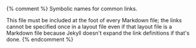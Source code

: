{% comment %}
Symbolic names for common links.

This file must be included at the foot of every Markdown file; the
links cannot be specified once in a layout file even if that layout
file is a Markdown file because Jekyll doesn't expand the link
definitions if that's done.
{% endcomment %}

[4h-club]: http://www.4-h-canada.ca/

[acm-guidelines]: https://www.acm.org/education/curricula-recommendations
[ada-guidelines]: https://www.usenix.org/blog/impostor-syndrome-proof-yourself-and-your-community
[adept]: https://betterexplained.com/articles/adept-method/
[appear-in]: https://appear.in/

[berlin-liberty]: https://en.wikipedia.org/wiki/Two_Concepts_of_Liberty
[black-girls-code]: http://www.blackgirlscode.com/
[blockly]: https://developers.google.com/blockly/
[bootstrap]: http://www.bootstrapworld.org/
[bridge]: http://bridgeschool.io/
[brown-wilson-rules]: https://doi.org/10.1371/journal.pcbi.1006023

[camtasia]: https://www.techsmith.com/video-editor.html
[canterbury-question-bank]: http://web-cat.org/questionbank/
[carpentries-training]: http://carpentries.github.io/instructor-training/
[cc-by-license]: https://creativecommons.org/licenses/by/4.0/
[choral-explanations]: https://hapgood.us/2016/05/13/choral-explanations/
[cmap-seasons]: https://cmap.ihmc.us/
[community-types]: https://www.feverbee.com/types-of-community-and-activity-within-the-community/
[constructive-alignment]: https://en.wikipedia.org/wiki/Constructive_alignment
[covenant]: https://www.contributor-covenant.org
[cra]: https://makingeducationfun.wordpress.com/2012/04/29/concrete-representational-abstract-cra/
[cs-principles-pd]: http://www.pd4cs.org/
[cs-teaching-tips]: http://csteachingtips.org/
[cs-unplugged]: https://csunplugged.org/en/

[deming-manufacturing]: https://en.wikipedia.org/wiki/W._Edwards_Deming
[design-patterns]: https://en.wikipedia.org/wiki/Software_design_pattern
[doxtdator-jobs]: http://www.longviewoneducation.org/field-guide-jobs-dont-exist-yet/
[dreyfus-model]: https://en.wikipedia.org/wiki/Dreyfus_model_of_skill_acquisition
[dunning-kruger]: https://en.wikipedia.org/wiki/Dunning%E2%80%93Kruger_effect
[dynarski-who-needs-help]: https://www.nytimes.com/2018/01/19/business/online-courses-are-harming-the-students-who-need-the-most-help.html

[etherpad]: http://etherpad.org

[faculty-adopt-teaching-methods]: https://www.insidehighered.com/news/2017/07/06/anthropologist-studies-why-professors-dont-adopt-innovative-teaching-methods
[famous-five]: https://en.wikipedia.org/wiki/The_Famous_Five_Canada
[four-stages]: https://en.wikipedia.org/wiki/Four_stages_of_competence
[franklin-effect]: https://en.wikipedia.org/wiki/Ben_Franklin_effect
[frontier-college]: https://www.frontiercollege.ca/

[github]: http://github.com
[good-teacher-effects]: http://educationnext.org/in-schools-teacher-quality-matters-most-coleman/
[google-docs]: http://docs.google.com
[google-hangouts]: http://hangouts.google.com
[guzdial-blog]: http://computinged.wordpress.com
[guzdial-myths]: https://cacm.acm.org/blogs/blog-cacm/189498-top-10-myths-about-teaching-computer-science/fulltext
[guzdial-reasons-to-learn]: https://computinged.wordpress.com/2017/10/18/why-should-we-teach-programming-hint-its-not-to-learn-problem-solving/

[icer]: https://icer.hosting.acm.org
[inessential-weirdness-open-source]: https://www.harihareswara.net/sumana/2016/05/21/0
[inessential-weirdness]: http://www.classmatters.org/2006_07/its-not-them.php
[irc]: https://en.wikipedia.org/wiki/Internet_Relay_Chat
[iticse]: http://iticse.acm.org/

[jupyter]: http://jupyter.org/

[ko-papert]: https://medium.com/bits-and-behavior/mindstorms-what-did-papert-argue-and-what-does-it-mean-for-learning-and-education-c8324b58aca4

[learning-modalities]: https://en.wikipedia.org/wiki/Learning_styles#Learning_modalities
[learning-pyramid]: https://www.worklearning.com/2015/01/05/mythical-retention-data-the-corrupted-cone/
[learning-scientists-downloads]: http://www.learningscientists.org/downloadable-materials
[learning-scientists-experiment]: http://www.learningscientists.org/blog/2017/7/28-1
[learning-scientists]: http://www.learningscientists.org/
[learning-theories]: http://www.learning-theories.com/
[loupe]: http://latentflip.com/loupe/

[mayer-reasons]: http://blog.mrmeyer.com/2016/why-secondary-teachers-dont-want-a-github-for-lesson-plans/
[moodle]: http://moodle.org
[mousepose]: https://boinx.com/mousepose/overview/
[moz-guidelines]: https://moz.com/learn/seo/on-page-factors

[noaa-disruptive]: https://coast.noaa.gov/ddb/story_html5.html
[nonprofit-ready]: https://www.nonprofitready.org/
[not-even-wrong]: https://en.wikipedia.org/wiki/Not_even_wrong

[open-source-guides]: https://opensource.guide/
[orwell-why]: http://www.resort.com/~prime8/Orwell/whywrite.html

[parcel]: https://parceljs.org/
[partanen-finland-schools]: https://www.theatlantic.com/national/archive/2011/12/what-americans-keep-ignoring-about-finlands-school-success/250564/
[pep-8]: https://www.python.org/dev/peps/pep-0008/
[personalized-learning-improvements]: https://www.rand.org/pubs/research_briefs/RB9994.html
[phone-numbers]: https://www.quora.com/Why-did-Bell-Labs-create-phone-numbers-of-7-digits-10-digits-Is-there-a-reason-that-dashes-and-brackets-are-used
[primm]: http://blogs.kcl.ac.uk/cser/2017/09/01/primm-a-structured-approach-to-teaching-programming/
[producing-oss]: http://producingoss.com/

[quora]: http://www.quora.com

[sakai]: https://www.sakaiproject.org/
[self-determination-theory]: https://en.wikipedia.org/wiki/Self-determination_theory
[sigcse]: http://sigcse.org/
[slack]: http://slack.com
[stack-overflow]: https://stackoverflow.com/
[stencila]: http://stenci.la/
[stride]: https://www.greenfoot.org/frames/
[swc-shell-novice]: http://swcarpentry.github.io/shell-novice/
[swc]: http://software-carpentry.org

[t3]: http://teachtogether.tech
[tdd]: https://en.wikipedia.org/wiki/Test-driven_development
[ten-thousand-hours]: http://www.goodlifeproject.com/podcast/anders-ericsson/
[tierney-twitter]: https://twitter.com/figuralities/status/987330064571387906
[troy-meetings]: https://chelseatroy.com/2018/03/29/why-do-remote-meetings-suck-so-much/

[unglue-versions]: https://unglue.it/work/313918/

[variable-roles]: http://saja.kapsi.fi/var_roles/
[video-bad-teaching]: https://www.youtube.com/watch?v=-ApVt04rB4U
[video-live-coding-bad]: https://youtu.be/bXxBeNkKmJE
[video-live-coding-good]: https://youtu.be/SkPmwe_WjeY
[video-pair-programming]: https://www.youtube.com/watch?v=vgkahOzFH2Q
[video-peer-instruction]: https://www.youtube.com/watch?v=2LbuoxAy56o
[video-screencast-bad]: https://youtu.be/xcnoHaxXvdQ

[watters-timeline]: http://teachingmachin.es/timeline.html
[webpack]: https://webpack.js.org/
[wickes-analysis]: https://twitter.com/elliewix/status/981285432922202113
[wilson-reasons]: http://third-bit.com/2016/04/29/why-teachers-dont-collaborate.html
[wordpress]: https://wordpress.org/

[xkcd-org-chart]: https://xkcd.com/773/

[zulip]: https://zulipchat.com/
